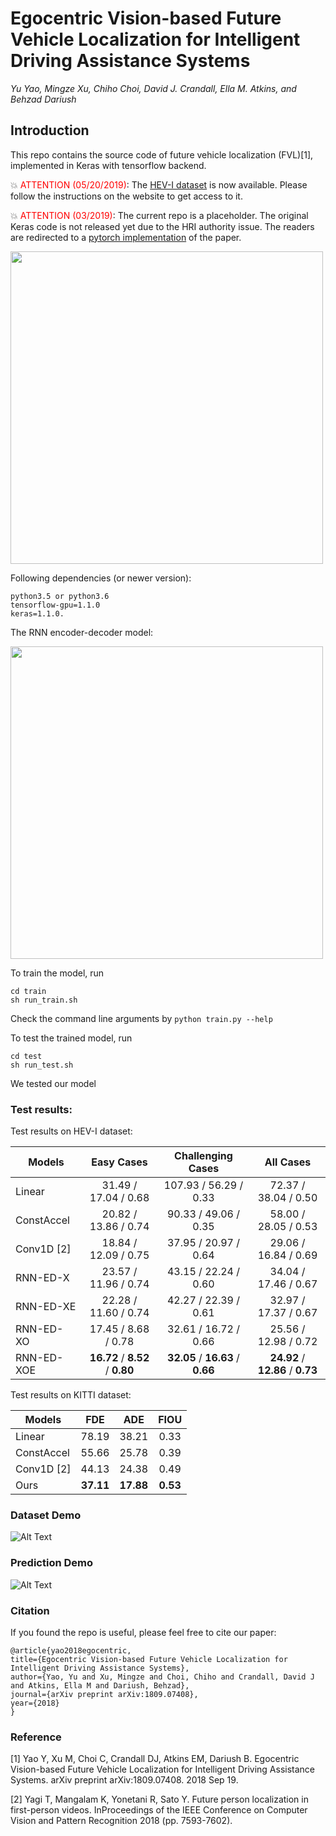 # Egocentric Vision-based Future Vehicle Localization for Intelligent Driving Assistance Systems
*Yu Yao, Mingze Xu, Chiho Choi, David J. Crandall, Ella M. Atkins, and Behzad Dariush*

## Introduction
This repo contains the source code of future vehicle localization (FVL)[1], implemented in Keras with tensorflow backend.

:boom: <span style="color:red">ATTENTION (05/20/2019)</span>: The [HEV-I dataset](https://usa.honda-ri.com/hevi) is now available. Please follow the instructions on the website to get access to it.

:boom: <span style="color:red">ATTENTION (03/2019)</span>: The current repo is a placeholder. The original Keras code is not released yet due to the HRI authority issue. The readers are redirected to a [pytorch implementation](https://github.com/MoonBlvd/tad-IROS2019) of the paper.

<!-- ![introduction](/data/samples/ad.jpg?raw=true) -->
<img src="/data/samples/ad.jpg" width="500">

Following dependencies (or newer version):
	
	python3.5 or python3.6
	tensorflow-gpu=1.1.0
	keras=1.1.0.
	
The RNN encoder-decoder model:

<!-- ![introduction](/data/samples/network.png?raw=true) -->
<img src="/data/samples/network.png" width="500">

To train the model, run

	cd train
	sh run_train.sh
	
Check the command line arguments by ```python train.py --help```

To test the trained model, run
	
	cd test
	sh run_test.sh

We tested our model 

### Test results:
Test results on HEV-I dataset:

| Models              |               Easy Cases              |            Challenging Cases          |                All Cases               |
|------------------------------|:----------------------------------------------:|:-----------------------------------------------:|:-----------------------------------------------:|
| Linear                       |              31.49 / 17.04 / 0.68              |              107.93 / 56.29 / 0.33              |               72.37 / 38.04 / 0.50              |
| ConstAccel                   |              20.82 / 13.86 / 0.74              |               90.33 / 49.06 / 0.35              |               58.00 / 28.05 / 0.53              |
| Conv1D [2] |              18.84 / 12.09 / 0.75              |               37.95 / 20.97 / 0.64              |               29.06 / 16.84 / 0.69              |
| RNN-ED-X                     |              23.57 / 11.96 / 0.74              |               43.15 / 22.24 / 0.60              |               34.04 / 17.46 / 0.67              |
| RNN-ED-XE                    |              22.28 / 11.60 / 0.74              |               42.27 / 22.39 / 0.61              |               32.97 / 17.37 / 0.67              |
| RNN-ED-XO                    |               17.45 / 8.68 / 0.78              |               32.61 / 16.72 / 0.66              |               25.56 / 12.98 / 0.72              |
| RNN-ED-XOE                   | **16.72** / **8.52** / **0.80** | **32.05** / **16.63** / **0.66** | **24.92** / **12.86** / **0.73** |

Test results on KITTI dataset:

|          Models              |       FDE      |       ADE      |      FIOU     |
|------------------------------|:--------------:|:--------------:|:-------------:|
| Linear                       |      78.19     |      38.21     |      0.33     |
| ConstAccel                   |      55.66     |      25.78     |      0.39     |
| Conv1D [2]                   |      44.13     |      24.38     |      0.49     |
| Ours                         |    **37.11**   |    **17.88**   |    **0.53**   |

### Dataset Demo
![Alt Text](data/samples/hevi_demo.gif)

### Prediction Demo
![Alt Text](data/samples/demo.gif)

### Citation
If you found the repo is useful, please feel free to cite our paper:

	@article{yao2018egocentric,
	title={Egocentric Vision-based Future Vehicle Localization for Intelligent Driving Assistance Systems},
	author={Yao, Yu and Xu, Mingze and Choi, Chiho and Crandall, David J and Atkins, Ella M and Dariush, Behzad},
	journal={arXiv preprint arXiv:1809.07408},
	year={2018}
	}

### Reference
[1] Yao Y, Xu M, Choi C, Crandall DJ, Atkins EM, Dariush B. Egocentric Vision-based Future Vehicle Localization for Intelligent Driving Assistance Systems. arXiv preprint arXiv:1809.07408. 2018 Sep 19.

[2] Yagi T, Mangalam K, Yonetani R, Sato Y. Future person localization in first-person videos. InProceedings of the IEEE Conference on Computer Vision and Pattern Recognition 2018 (pp. 7593-7602).
